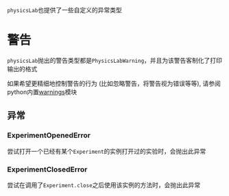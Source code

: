 `physicsLab`也提供了一些自定义的异常类型

# 警告
`physicsLab`抛出的警告类型都是`PhysicsLabWarning`，并且为该警告客制化了打印输出的格式

如果希望更精细地控制警告的行为 (比如忽略警告，将警告视为错误等等), 请参阅python内置[warnings](https://docs.python.org/3/library/warnings.html)模块

## 异常

### ExperimentOpenedError
尝试打开一个已经有某个`Experiment`的实例打开过的实验时，会抛出此异常

### ExperimentClosedError
尝试在调用了`Experiment.close`之后使用该实例的方法时，会抛出此异常
